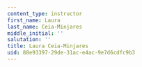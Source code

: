 ```yaml
---
content_type: instructor
first_name: Laura
last_name: Ceia-Minjares
middle_initial: ''
salutation: ''
title: Laura Ceia-Minjares
uid: 88e93397-29de-31ac-e4ac-9e7d6cdfc9b3
---
```

